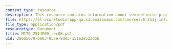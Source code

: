 ```yaml
---
content_type: resource
description: This resource contains information about semidefinite programming.
file: https://ol-ocw-studio-app-qa.s3.amazonaws.com/courses/6-251j-introduction-to-mathematical-programming-fall-2009/286d5070be83057e8de3151e28522d5b_MIT6_251JF09_rec08.pdf
file_type: application/pdf
resourcetype: Document
title: MIT6_251JF09_rec08.pdf
uid: 286d5070-be83-057e-8de3-151e28522d5b
---
```

